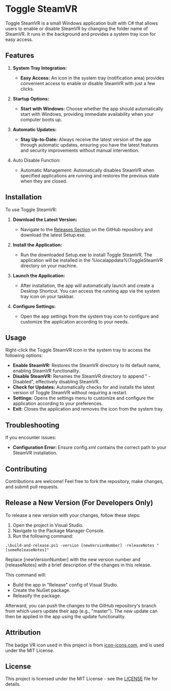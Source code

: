# Toggle SteamVR

Toggle SteamVR is a small Windows application built with C# that allows users to enable or disable SteamVR by changing the folder name of SteamVR. It runs in the background and provides a system tray icon for easy access.


## Features
	
1. **System Tray Integration:**
	- **Easy Access:** An icon in the system tray (notification area) provides convenient access to enable or disable SteamVR with just a few clicks.

2. **Startup Options:**
	- **Start with Windows:** Choose whether the app should automatically start with Windows, providing immediate availability when your computer boots up.

3. **Automatic Updates:**
	- **Stay Up-to-Date:** Always receive the latest version of the app through automatic updates, ensuring you have the latest features and security improvements without manual intervention.

4. Auto Disable Function:
	- Automatic Management: Automatically disables SteamVR when specified applications are running and restores the previous state when they are closed.


## Installation

To use Toggle SteamVR:

1. **Download the Latest Version:**	
	- Navigate to the [Releases Section](https://github.com/SoBo7a/Toggle_SteamVR/releases/latest) on the GitHub repository and download the latest Setup.exe.

2. **Install the Application:**	
	- Run the downloaded Setup.exe to install Toggle SteamVR. The application will be installed in the %localappdata%\ToggleSteamVR directory on your machine.

3. **Launch the Application:**
	- After installation, the app will automatically launch and create a Desktop Shortcut. You can access the running app via the system tray icon on your taskbar.

4. **Configure Settings:**
	- Open the app settings from the system tray icon to configure and customize the application according to your needs.


## Usage

Right-click the Toggle SteamVR icon in the system tray to access the following options:

- **Enable SteamVR:** Restores the SteamVR directory to its default name, enabling SteamVR functionality.
- **Disable SteamVR:** Renames the SteamVR directory to append " - Disabled", effectively disabling SteamVR.
- **Check for Updates:** Automatically checks for and installs the latest version of Toggle SteamVR without requiring a restart.
- **Settings:** Opens the settings menu to customize and configure the application according to your preferences.
- **Exit:** Closes the application and removes the icon from the system tray.


## Troubleshooting

If you encounter issues:

- **Configuration Error:** Ensure config.xml contains the correct path to your SteamVR installation.


## Contributing

Contributions are welcome! Feel free to fork the repository, make changes, and submit pull requests.


## Release a New Version (For Developers Only)

To release a new version with your changes, follow these steps:

1. Open the project in Visual Studio.
2. Navigate to the Package Manager Console.
3. Run the following command:

```batch
.\build-and-release.ps1 -version [newVersionNumber] -releaseNotes "[someReleaseNotes]"
```
Replace [newVersionNumber] with the new version number and [releaseNotes] with a brief description of the changes in this release.

This command will:
- Build the app in "Release" config of Visual Studio.
- Create the NuGet package.
- Releasify the package.

Afterward, you can push the changes to the GitHub repository's branch from which users update their app (e.g., "master"). The new update can then be applied in the app using the update functionality.


## Attribution

The badge VR icon used in this project is from [icon-icons.com](https://icon-icons.com/icon/badge-vr/185339), and is used under the MIT License.


## License

This project is licensed under the MIT License - see the [LICENSE](https://github.com/SoBo7a/Toggle_SteamVR/blob/master/LICENSE.txt) file for details.
